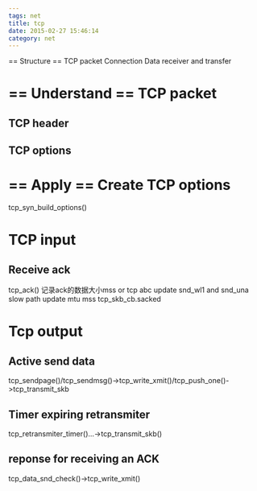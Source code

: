 ```yaml
---
tags: net
title: tcp
date: 2015-02-27 15:46:14
category: net
---
```


== Structure ==
TCP packet
Connection
Data receiver and transfer

== Understand ==
TCP packet
===========
TCP header
----------

TCP options
----------




== Apply ==
Create TCP options
==================
tcp_syn_build_options()

TCP input
=========

Receive ack
-----------
tcp_ack()
记录ack的数据大小mss or tcp abc
update snd_wl1 and snd_una
slow path update mtu mss tcp_skb_cb.sacked



Tcp output
==========
Active send data
----------------
tcp_sendpage()/tcp_sendmsg()->tcp_write_xmit()/tcp_push_one()->tcp_transmit_skb

Timer expiring retransmiter
--------------
tcp_retransmiter_timer()...->tcp_transmit_skb()

reponse for receiving an ACK
----------------------------
tcp_data_snd_check()->tcp_write_xmit()


